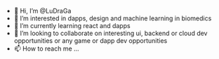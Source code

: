 - 👋 Hi, I’m @LuDraGa
- 👀 I’m interested in dapps, design and machine learning in biomedics
- 🌱 I’m currently learning react and dapps
- 💞️ I’m looking to collaborate on interesting ui, backend or cloud dev opportunities or any game or dapp dev opportunities
- 📫 How to reach me ...

<!---
LuDraGa/LuDraGa is a ✨ special ✨ repository because its `README.md` (this file) appears on your GitHub profile.
You can click the Preview link to take a look at your changes.
--->
